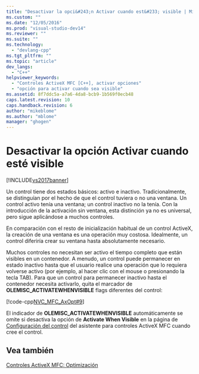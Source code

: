 ```yaml
---
title: "Desactivar la opci&#243;n Activar cuando est&#233; visible | Microsoft Docs"
ms.custom: ""
ms.date: "12/05/2016"
ms.prod: "visual-studio-dev14"
ms.reviewer: ""
ms.suite: ""
ms.technology: 
  - "devlang-cpp"
ms.tgt_pltfrm: ""
ms.topic: "article"
dev_langs: 
  - "C++"
helpviewer_keywords: 
  - "Controles ActiveX MFC [C++], activar opciones"
  - "opción para activar cuando sea visible"
ms.assetid: 8f7ddc5a-a7a6-4da8-bcb9-1b569f0ecb48
caps.latest.revision: 10
caps.handback.revision: 6
author: "mikeblome"
ms.author: "mblome"
manager: "ghogen"
---
```

# Desactivar la opci&#243;n Activar cuando est&#233; visible
[!INCLUDE[vs2017banner](../assembler/inline/includes/vs2017banner.md)]

Un control tiene dos estados básicos: activo e inactivo.  Tradicionalmente, se distinguían por el hecho de que el control tuviera o no una ventana.  Un control activo tenía una ventana; un control inactivo no la tenía.  Con la introducción de la activación sin ventana, esta distinción ya no es universal, pero sigue aplicándose a muchos controles.  
  
 En comparación con el resto de inicialización habitual de un control ActiveX, la creación de una ventana es una operación muy costosa.  Idealmente, un control diferiría crear su ventana hasta absolutamente necesario.  
  
 Muchos controles no necesitan ser activo el tiempo completo que están visibles en un contenedor.  A menudo, un control puede permanecer en estado inactivo hasta que el usuario realice una operación que lo requiera volverse activo \(por ejemplo, al hacer clic con el mouse o presionando la tecla TAB\).  Para que un control para permanecer inactivo hasta el contenedor necesita activarlo, quita el marcador de **OLEMISC\_ACTIVATEWHENVISIBLE** flags diferentes del control:  
  
 [!code-cpp[NVC_MFC_AxOpt#9](../mfc/codesnippet/CPP/turning-off-the-activate-when-visible-option_1.cpp)]  
  
 El indicador de **OLEMISC\_ACTIVATEWHENVISIBLE** automáticamente se omite si desactiva la opción de **Activate When Visible** en la página de [Configuración del control](../mfc/reference/control-settings-mfc-activex-control-wizard.md) del asistente para controles ActiveX MFC cuando cree el control.  
  
## Vea también  
 [Controles ActiveX MFC: Optimización](../mfc/mfc-activex-controls-optimization.md)